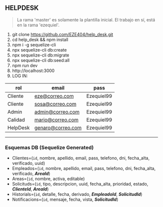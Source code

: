 ## HELPDESK

> La rama 'master' es solamente la plantilla inicial. El trabajo en sí, está en la rama 'ezequiel'.

1. git clone https://github.com/EZE404/help_desk.git
2. cd help_desk && npm install
3. npm i -g sequelize-cli
4. npx sequelize-cli db:create
5. npx sequelize-cli db:migrate
6. npx sequelize-cli db:seed:all
7. npm run dev
8. http://localhost:3000
9. LOG IN:

| rol | email | pass |
| ------ | ------ | ------ |
| Cliente | eze@correo.com | Ezequiel99
| Cliente | sosa@correo.com | Ezequiel99
| Admin | admin@correo.com | Ezequiel99
| Calidad | mario@correo.com | Ezequiel99
| HelpDesk | genaro@correo.com | Ezequiel99

***
### Esquemas DB (Sequelize Generated)
- Clientes=(`id`, nombre, apellido, email, pass, telefono, dni, fecha_alta, verificado, uuid)
- Empleados=(`id`, nombre, apellido, email, pass, telefono, dni, fecha_alta, verificado, **_AreaId_**)
- Areas=(`id`, nombre, activa, editable)
- Solicituds=(`id`, tipo, descripcion, uuid, fecha_alta, prioridad, estado, **_ClienteId_**, **_AreaId_**)
- Historials=(`id`, detalle, fecha, derivado, **_EmpleadoId_**, **_SolicitudId_**)
- Notificacions=(`id`, mensaje, fecha, vista, **_SolicitudId_**)